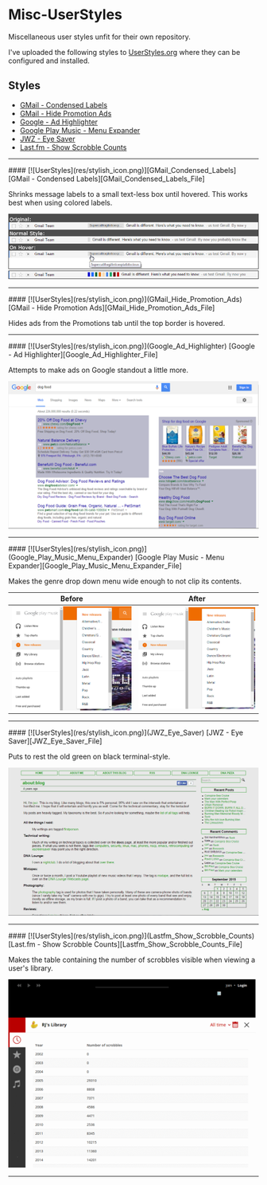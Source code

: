 Misc-UserStyles
===============

Miscellaneous user styles unfit for their own repository.

I've uploaded the following styles to [UserStyles.org][UserStylesProfile] where
they can be configured and installed.


## Styles
* [GMail - Condensed Labels](#GMail_Condensed_Labels)
* [GMail - Hide Promotion Ads](#GMail_Hide_Promotion_Ads)
* [Google - Ad Highlighter](#Google_Ad_Highlighter)
* [Google Play Music - Menu Expander](#Google_Play_Music_Menu_Expander)
* [JWZ - Eye Saver](#JWZ_Eye_Saver)
* [Last.fm - Show Scrobble Counts](#Lastfm_Show_Scrobble_Counts)

--------------------------------------------------------------------------------

<a name="GMail_Condensed_Labels" />
#### [![UserStyles](res/stylish_icon.png)][GMail_Condensed_Labels] [GMail - Condensed Labels][GMail_Condensed_Labels_File]

Shrinks message labels to a small text-less box until hovered.
This works best when using colored labels.

![Screenshot with style active.](res/GMail.Condensed.Labels.png)
![Screenshot with style active and colored labels.](res/GMail.Condensed.Labels.2.png)

--------------------------------------------------------------------------------

<a name="GMail_Hide_Promotion_Ads" />
#### [![UserStyles](res/stylish_icon.png)](GMail_Hide_Promotion_Ads) [GMail - Hide Promotion Ads][GMail_Hide_Promotion_Ads_File]

Hides ads from the Promotions tab until the top border is hovered.

--------------------------------------------------------------------------------

<a name="Google_Ad_Highlighter" />
#### [![UserStyles](res/stylish_icon.png)](Google_Ad_Highlighter) [Google - Ad Highlighter][Google_Ad_Highlighter_File]

Attempts to make ads on Google standout a little more.

![Screenshot with style active.](res/Google.Ad.Highlighter.png)

--------------------------------------------------------------------------------

<a name="Google_Play_Music_Menu_Expander" />
#### [![UserStyles](res/stylish_icon.png)](Google_Play_Music_Menu_Expander) [Google Play Music - Menu Expander][Google_Play_Music_Menu_Expander_File]

Makes the genre drop down menu wide enough to not clip its contents.

| Before                                                                       | After                                                                           |
| ---------------------------------------------------------------------------- | ------------------------------------------------------------------------------- |
| ![Screenshot without style.](res/Google.Play.Music.Menu.Expander.Before.png) | ![Screenshot with style active.](res/Google.Play.Music.Menu.Expander.After.png) |

--------------------------------------------------------------------------------

<a name="JWZ_Eye_Saver" />
#### [![UserStyles](res/stylish_icon.png)](JWZ_Eye_Saver) [JWZ - Eye Saver][JWZ_Eye_Saver_File]

Puts to rest the old green on black terminal-style.

![Screenshot with style active.](res/JWZ.Improved.png)

--------------------------------------------------------------------------------

<a name="Lastfm_Show_Scrobble_Counts" />
#### [![UserStyles](res/stylish_icon.png)](Lastfm_Show_Scrobble_Counts) [Last.fm - Show Scrobble Counts][Lastfm_Show_Scrobble_Counts_File]

Makes the table containing the number of scrobbles visible when viewing a
user's library.

![Screenshot with style active.](res/Last.fm.Show.Scrobble.Counts.png)

--------------------------------------------------------------------------------

[UserStylesProfile]: https://userstyles.org/users/115392
[GMail_Condensed_Labels]: https://userstyles.org/styles/108412/gmail-condensed-labels
[GMail_Condensed_Labels_File]: GMail.Condensed.Labels.user.css
[GMail_Hide_Promotion_Ads]: https://userstyles.org/styles/118365/gmail-hide-promotion-ads
[GMail_Hide_Promotion_Ads_File]: GMail.Hide.Promotion.Ads.user.css
[Google_Ad_Highlighter]: https://userstyles.org/styles/108205/google-ad-highlighter
[Google_Ad_Highlighter_File]: Google.Ad.Highlighter.user.css
[Google_Play_Music_Menu_Expander]: https://userstyles.org/styles/118349/google-play-music-menu-expander
[Google_Play_Music_Menu_Expander_File]: Google.Play.Music.Menu.Expander.user.css
[JWZ_Eye_Saver]: https://userstyles.org/styles/108208/jwz-eye-saver
[JWZ_Eye_Saver_File]: JWZ.Improved.user.css
[Lastfm_Show_Scrobble_Counts]: https://userstyles.org/styles/118344/last-fm-show-scrobble-counts-in-library
[Lastfm_Show_Scrobble_Counts_File]: Last.fm.Show.Scrobble.Counts.user.css
